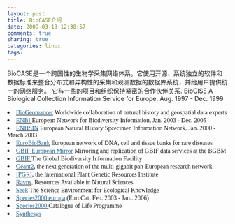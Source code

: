 ```yaml
---
layout: post
title: BioCASE介绍
date: 2009-03-13 12:38:57
comments: true
sharing: true
categories: linux
tags: 
---
```


BioCASE是一个跨国性的生物学采集网络体系。它使用开源、系统独立的软件和数据标准来整合分布式和异构性的采集和观测数据的数据库系统，并给用户提供统一的网络服务。 它与一些的项目和组织保持紧密的合作伙伴关系.
BioCISE A Biological Collection Information Service for Europe, Aug. 1997 - Dec. 1999 </font></li>
<li><a href="http://www.biogeomancer.org/"><font face="times new roman,times" color="#135e93">BioGeomancer</font></a><font face="times new roman,times"> Worldwide collaboration of natural history and geospatial data experts </font></li>
<li><a href="http://www.enbi.info/"><font face="times new roman,times" color="#135e93">ENBI </font></a><font face="times new roman,times">European Network for Biodiversity Information, Jan. 2003 - Dec. 2005 </font></li>
<li><a href="http://www.bgbm.org/BioDivInf/projects/ENHSIN/"><font face="times new roman,times" color="#135e93">ENHSIN</font></a><font face="times new roman,times"> European Natural History Spcecimen Information Network, Jan. 2000 - March 2003 </font></li>
<li><a href="http://www.eurobiobank.org/"><font face="times new roman,times" color="#135e93">EuroBioBank</font></a><font face="times new roman,times"> European network of DNA, cell and tissue banks for rare diseases </font></li>
<li><a href="http://www.bgbm.org/biodivinf/projects/GBIF-Mirror/default.htm"><font face="times new roman,times" color="#135e93">GBIF European Mirror</font></a><font face="times new roman,times"> Mirroring and replication of GBIF data services at the BGBM </font></li>
<li><a href="http://www.gbif.org/"><font face="times new roman,times" color="#135e93">GBIF&nbsp;</font></a><font face="times new roman,times">The Global Biodiversity Information Facility </font></li>
<li><a href="http://www.geant2.net/"><font face="times new roman,times" color="#135e93">G&eacute;ant2</font></a><font face="times new roman,times">, the next generation of the multi-gigabit pan-European research network </font></li>
<li><a href="http://www.ipgri.cgiar.org/"><font face="times new roman,times" color="#135e93">IPGRI</font></a><font face="times new roman,times">, the International Plant Genetic Resources Institute </font></li>
<li><a href="http://hangingtogether.org/?p=101"><font face="times new roman,times" color="#135e93">Ravns</font></a><font face="times new roman,times">, Resources Available in Natural Sciences </font></li>
<li><a href="http://seek.ecoinformatics.org/"><font face="times new roman,times" color="#135e93">Seek</font></a><font face="times new roman,times"> The Science Environment for Ecological Knowledge </font></li>
<li><a href="http://sp2000europa.org/"><font face="times new roman,times" color="#135e93">Species2000 europa</font></a><font face="times new roman,times"> (EuroCat, Feb. 2003 - Jan.. 2006) </font></li>
<li><a href="http://www.species2000.org/"><font face="times new roman,times" color="#135e93">Species2000&nbsp;</font></a><font face="times new roman,times">Catalogue of Life Programme </font></li>
<li><a href="http://www.synthesys.info/"><font face="times new roman,times" color="#135e93">Synthesys</font></a><font face="times new roman,times"> </font></li></span>
</p>
